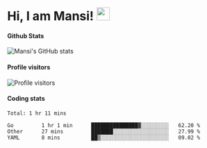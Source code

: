 # Hi, I am Mansi! <img src="https://user-images.githubusercontent.com/1303154/88677602-1635ba80-d120-11ea-84d8-d263ba5fc3c0.gif" width="30px">

#### Github Stats

![Mansi's GitHub stats](https://github-readme-stats.vercel.app/api?username=mansikulkarni96&theme=tokyonight&count_private=true&show_icons=true&hide=contribs)

#### Profile visitors

![Profile visitors](https://visitor-badge.glitch.me/badge?page_id=page.id&left_color=grey&right_color=blue)

#### Coding stats

<!--START_SECTION:waka-->
```text
Total: 1 hr 11 mins

Go         1 hr 1 min      ███████████████▓░░░░░░░░░   62.20 % 
Other      27 mins         ███████░░░░░░░░░░░░░░░░░░   27.99 % 
YAML       8 mins          ██▒░░░░░░░░░░░░░░░░░░░░░░   09.02 % 
```
<!--END_SECTION:waka-->
